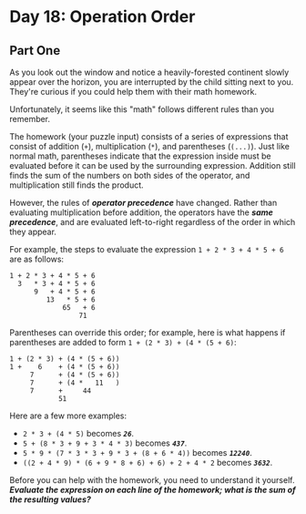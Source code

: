 # Day 18: Operation Order

## Part One

As you look out the window and notice a heavily-forested continent slowly appear over the horizon, you are interrupted by the child sitting next to you. They're curious if you could help them with their math homework.

Unfortunately, it seems like this "math" follows different rules than you remember.

The homework (your puzzle input) consists of a series of expressions that consist of addition (`+`), multiplication (`*`), and parentheses (`(...)`). Just like normal math, parentheses indicate that the expression inside must be evaluated before it can be used by the surrounding expression. Addition still finds the sum of the numbers on both sides of the operator, and multiplication still finds the product.

However, the rules of ***operator precedence*** have changed. Rather than evaluating multiplication before addition, the operators have the ***same precedence***, and are evaluated left-to-right regardless of the order in which they appear.

For example, the steps to evaluate the expression `1 + 2 * 3 + 4 * 5 + 6` are as follows:

```
1 + 2 * 3 + 4 * 5 + 6
  3   * 3 + 4 * 5 + 6
      9   + 4 * 5 + 6
         13   * 5 + 6
             65   + 6
                 71
```

Parentheses can override this order; for example, here is what happens if parentheses are added to form `1 + (2 * 3) + (4 * (5 + 6)`:

```
1 + (2 * 3) + (4 * (5 + 6))
1 +    6    + (4 * (5 + 6))
     7      + (4 * (5 + 6))
     7      + (4 *   11   )
     7      +     44
            51
```

Here are a few more examples:

- `2 * 3 + (4 * 5)` becomes ***`26`***.
- `5 + (8 * 3 + 9 + 3 * 4 * 3)` becomes ***`437`***.
- `5 * 9 * (7 * 3 * 3 + 9 * 3 + (8 + 6 * 4))` becomes ***`12240`***.
- `((2 + 4 * 9) * (6 + 9 * 8 + 6) + 6) + 2 + 4 * 2` becomes ***`3632`***.

Before you can help with the homework, you need to understand it yourself. ***Evaluate the expression on each line of the homework; what is the sum of the resulting values?***